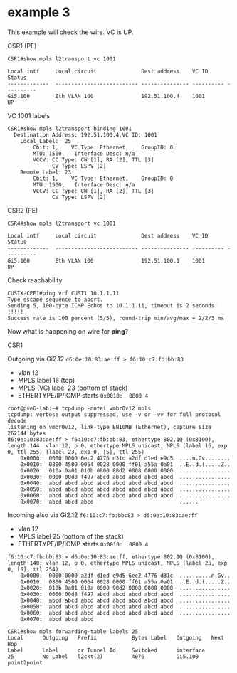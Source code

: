 # example 3

This example will check the wire.  VC is UP.


CSR1 (PE)

```
CSR1#show mpls l2transport vc 1001        

Local intf     Local circuit              Dest address    VC ID      Status
-------------  -------------------------- --------------- ---------- ----------
Gi5.100        Eth VLAN 100               192.51.100.4    1001       UP        

```

VC 1001 labels

```
CSR1#show mpls l2transport binding 1001
  Destination Address: 192.51.100.4,VC ID: 1001
    Local Label:  25
        Cbit: 1,    VC Type: Ethernet,    GroupID: 0
        MTU: 1500,   Interface Desc: n/a
        VCCV: CC Type: CW [1], RA [2], TTL [3]
              CV Type: LSPV [2]
    Remote Label: 23
        Cbit: 1,    VC Type: Ethernet,    GroupID: 0
        MTU: 1500,   Interface Desc: n/a
        VCCV: CC Type: CW [1], RA [2], TTL [3]
              CV Type: LSPV [2]

```



CSR2 (PE)

```
CSR4#show mpls l2transport vc 1001 

Local intf     Local circuit              Dest address    VC ID      Status
-------------  -------------------------- --------------- ---------- ----------
Gi5.100        Eth VLAN 100               192.51.100.1    1001       UP        

```

Check reachability

```
CUSTX-CPE1#ping vrf CUST1 10.1.1.11
Type escape sequence to abort.
Sending 5, 100-byte ICMP Echos to 10.1.1.11, timeout is 2 seconds:
!!!!!
Success rate is 100 percent (5/5), round-trip min/avg/max = 2/2/3 ms
```


Now what is happening on wire for **ping**?

CSR1

Outgoing via Gi2.12 ```d6:0e:10:83:ae:ff > f6:10:c7:fb:bb:83```
* vlan 12
* MPLS label 16 (top)
* MPLS (VC) label 23 (bottom of stack)
* ETHERTYPE/IP/ICMP starts ```0x0010:  0800 4```




```
root@pve6-lab:~# tcpdump -nntei vmbr0v12 mpls
tcpdump: verbose output suppressed, use -v or -vv for full protocol decode
listening on vmbr0v12, link-type EN10MB (Ethernet), capture size 262144 bytes
d6:0e:10:83:ae:ff > f6:10:c7:fb:bb:83, ethertype 802.1Q (0x8100), length 144: vlan 12, p 0, ethertype MPLS unicast, MPLS (label 16, exp 0, ttl 255) (label 23, exp 0, [S], ttl 255)
	0x0000:  0000 0000 6ec2 4776 d31c a2df d1ed e9d5  ....n.Gv........
	0x0010:  0800 4500 0064 0028 0000 ff01 a55a 0a01  ..E..d.(.....Z..
	0x0020:  010a 0a01 010b 0800 88d2 0008 0000 0000  ................
	0x0030:  0000 00d8 f497 abcd abcd abcd abcd abcd  ................
	0x0040:  abcd abcd abcd abcd abcd abcd abcd abcd  ................
	0x0050:  abcd abcd abcd abcd abcd abcd abcd abcd  ................
	0x0060:  abcd abcd abcd abcd abcd abcd abcd abcd  ................
	0x0070:  abcd abcd abcd                           ......
```

Incoming also via Gi2.12 ```f6:10:c7:fb:bb:83 > d6:0e:10:83:ae:ff```
* vlan 12
* MPLS label 25 (bottom of the stack)
* ETHERTYPE/IP/ICMP starts ```0x0010:  0800 4```

```
f6:10:c7:fb:bb:83 > d6:0e:10:83:ae:ff, ethertype 802.1Q (0x8100), length 140: vlan 12, p 0, ethertype MPLS unicast, MPLS (label 25, exp 0, [S], ttl 254)
	0x0000:  0000 0000 a2df d1ed e9d5 6ec2 4776 d31c  ..........n.Gv..
	0x0010:  0800 4500 0064 0028 0000 ff01 a55a 0a01  ..E..d.(.....Z..
	0x0020:  010b 0a01 010a 0000 90d2 0008 0000 0000  ................
	0x0030:  0000 00d8 f497 abcd abcd abcd abcd abcd  ................
	0x0040:  abcd abcd abcd abcd abcd abcd abcd abcd  ................
	0x0050:  abcd abcd abcd abcd abcd abcd abcd abcd  ................
	0x0060:  abcd abcd abcd abcd abcd abcd abcd abcd  ................
	0x0070:  abcd abcd abcd

```

```
CSR1#show mpls forwarding-table labels 25
Local      Outgoing   Prefix           Bytes Label   Outgoing   Next Hop    
Label      Label      or Tunnel Id     Switched      interface              
25         No Label   l2ckt(2)         4076          Gi5.100    point2point 
```

